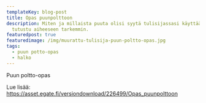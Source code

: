 ```yaml
---
templateKey: blog-post
title: Opas puunpolttoon
description: Miten ja millaista puuta olisi syytä tulisijassasi käyttää? Lue ja
  tutustu aiheeseen tarkemmin.
featuredpost: true
featuredimage: /img/muurattu-tulisija-puun-poltto-opas.jpg
tags:
  - puun potto-opas
  - halko
---
```

Puun poltto-opas

Lue lisää: <https://asset.egate.fi/versiondownload/226499/Opas_puunpolttoon>
